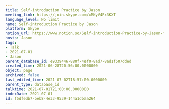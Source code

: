 ```yaml
---
title: Self-introduction Practice by Jason
meeting_link: https://join.skype.com/xMKyV4Fx3KXT
language_level: No limit
name: Self-introduction Practice by Jason
platform: Skype
notion_url: https://www.notion.so/Self-introduction-Practice-by-Jason-f5dfedb7beb84e339539144a1dbaa264
hosts: Jason
tags:
- Talk
- 2021-07-01
- Jason
parent_database_id: e9339446-880f-4ef0-8ad7-8ad1f507dded
created_time: 2021-06-28T20:56:00.0000000
object: page
archived: false
last_edited_time: 2021-07-02T18:57:00.0000000
parent_type: database_id
talktime: 2021-07-01T21:00:00.0000000
indexDate: 2021-07-01
id: f5dfedb7-beb8-4e33-9539-144a1dbaa264
---
```







